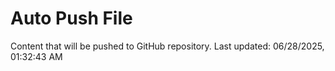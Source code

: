 # Auto Push File

Content that will be pushed to GitHub repository.
Last updated: 06/28/2025, 01:32:43 AM